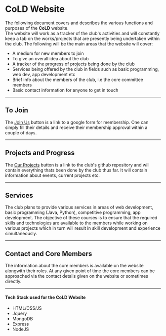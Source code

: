 # **CoLD Website**
The following document covers and describes the various functions and purposes of the **CoLD** website.<br>
The website will work as a tracker of the club's activities and will constantly keep a tab on the works/projects that are presently being undertaken within the club. The following will be the main areas that the website will cover:

* A medium for new members to join
* To give an overall idea about the club
* A tracker of the progress of projects being done by the club
* Services being offered by the club in fields such as basic programming, web dev, app development etc
* Brief info about the members of the club, i.e the core committee members
* Basic contact information for anyone to get in touch

***
## To Join

The [Join Us](https://docs.google.com/forms/d/e/1FAIpQLSe763-pHHXFPQyo7MzlrN63zf0p2M--lsMmLNmnki4GdsHZew/viewform) button is a link to a google form for membership. One can simply fill their details and receive their membership approval within a couple of days.

---
## Projects and Progress

The [ Our Projects](https://github.com/CoLDorg) button is a link to the club's github repository and will contain everything thats been done by the club thus far. It will contain information about events, current projects etc.

---
## Services
The club plans to provide various services in areas of web development, basic programming (Java, Python), competitive programming, app development. The objective of these courses is to ensure that the required skills and technologies are available to the members while working on various projects which in turn will result in skill development and experience simultaneously.

---

## Contact and Core Members
The information about the core members is available on the website alongwith their roles. At any given point of time the core members can be approached via the contact details given on the website or sometimes directly.

***

#### Tech Stack used for the **CoLD** Website

* HTML/CSS/JS
* Jquery
* MongoDB
* Express
* NodeJS





